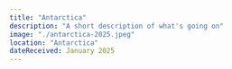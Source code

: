 ```yaml
---
title: "Antarctica"
description: "A short description of what's going on"
image: "./antarctica-2025.jpeg"
location: "Antarctica"
dateReceived: January 2025
---
```

